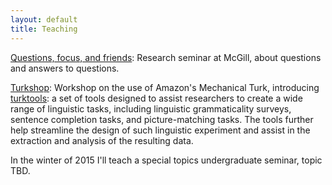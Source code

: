 ```yaml
---
layout: default
title: Teaching
---
```


[Questions, focus, and
friends](http://people.linguistics.mcgill.ca/~michael.erlewine/focus-wh/):
Research seminar at McGill, about questions and answers to questions.


[Turkshop](http://web.mit.edu/hackl/www/lab/turkshop/): 
Workshop on the use of Amazon's Mechanical Turk, introducing [turktools](turktools.net): a set of tools designed to assist researchers to create a wide range of linguistic tasks, including linguistic grammaticality surveys, sentence completion tasks, and picture-matching tasks. The tools further help streamline the design of such linguistic experiment and assist in the extraction and analysis of the resulting data.

In the winter of 2015 I'll teach a special topics undergraduate seminar, topic TBD. 